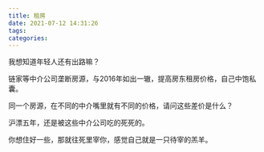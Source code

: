 ```yaml
---
title: 租房
date: 2021-07-12 14:31:26
tags:
categories:
---
```


我想知道年轻人还有出路嘛？

链家等中介公司垄断房源，与2016年如出一辙，提高房东租房价格，自己中饱私囊。

同一个房源，在不同的中介嘴里就有不同的价格，请问这些差价是什么？

沪漂五年，还是被这些中介公司吃的死死的。

你想住好一些，那就往死里宰你，感觉自己就是一只待宰的羔羊。



